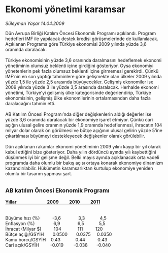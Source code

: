 # Ekonomi yönetimi karamsar

*Süleyman Yaşar 14.04.2009*

<div class="taraf_structure_2col_1zq">
<div class="margen_n">



 <p>Dün Avrupa Birliği Katılım Öncesi Ekonomik Programı açıklandı. Program hedefleri IMF ile yapılacak destek kredisi görüşmelerinde de kullanılacak. Açıklanan Programa göre Türkiye ekonomisi 2009 yılında yüzde 3,6 oranında daralacak. <br/><br/>Türkiye ekonomisinin yüzde 3,6 oranında daralmasını hedeflemek ekonomi yönetiminin olumsuz beklenti içine girdiğini gösteriyor. Oysa ekonomiyi yönetenlerin pek fazla olumsuz beklenti içine girmemesi gerekirdi. Çünkü IMF’nin en son yaptığı tahminlere göre gelişmekte olan ülkeler 2009 yılında yüzde 1,5 ile yüzde 2,5 arasında büyüyecekler. Gelişmiş ekonomiler ise 2009 yılında yüzde 3 ile yüzde 3,5 arasında daralacak. Herhalde ekonomi yönetimi, Türkiye’yi gelişmiş ülke kategorisinde değerlendirip, Türkiye ekonomisinin, gelişmiş ülke ekonomilerinin ortalamasından daha fazla daralacağını tahmin etti. <br/><br/>AB Katılım Öncesi Programı’nda diğer değişkenlerin aldığı değerler ise yüzde 3,6 oranında daralacak bir ekonomiye işaret etmiyor. Çünkü cari açığın ulusal gelire oranının yüzde 1,9 oranında hedeflenmesi, ihracatın 104 milyar dolar olarak ön görülmesi ve bütçe açığının ulusal gelirin yüzde 5’ine çıkartılması büyümeyi destekleyecek değişkenler olarak görülebilir. <br/><br/>Dün açıklanan rakamlar ekonomi yönetiminin 2009 yılını kayıp bir yıl olarak kabul ettiğini bize gösteriyor. Daha yılın dördüncü ayında yılı kaybettiğini düşünmek iyi bir gelişme değil. Belki mayıs ayında açıklanacak orta vadeli programda daha olumlu bir bakış açısı ortaya konarak ekonomiye dinamizm kazandırılabilir. Hükümetin karamsarlıktan kurtulup ekonomiye yeniden olumlu bir tasarım yapması şart.<b> <br/><br/><br/><font size="4">AB katılım Öncesi Ekonomik Programı</font></b><b><u><font size="4"> <br/></font><br/>Yıllar                             2009          2010          2011</u></b> <br/><br/><br/>Büyüme hızı (%)          -3,6              3,3            4,5 <br/>Enflasyon (%)               6,9              6,5            5,5 <br/>İhracat (Milyar $)          104             111          120 <br/>Bütçe açığı/GSYİH       0.0500       0.0375     0.0350 <br/>Kamu borcu/GSYİH    0.43            0.44          0.43 <br/>Cari açık/GSYİH         -0.019        -0.038       -0.040</p>

<br/>


<div id="taraf_not">
</div>

</div>


</div>
